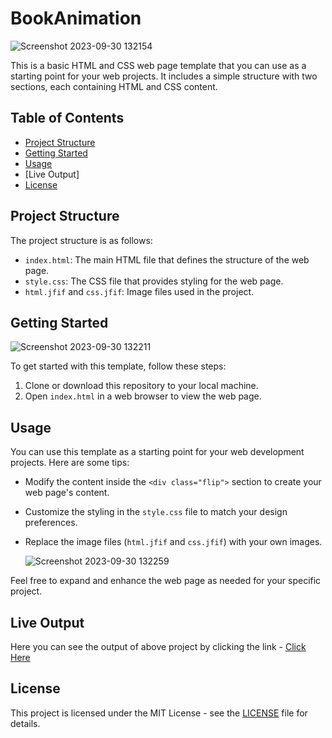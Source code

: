 # BookAnimation

![Screenshot 2023-09-30 132154](https://github.com/Mayank-Garg7/BookAnimation/assets/113042462/1443731c-bd02-4356-bbf6-099a993ebe15)


This is a basic HTML and CSS web page template that you can use as a starting point for your web projects. It includes a simple structure with two sections, each containing HTML and CSS content.

## Table of Contents

- [Project Structure](#project-structure)
- [Getting Started](#getting-started)
- [Usage](#usage)
- [Live Output]
- [License](#license)

## Project Structure

The project structure is as follows:

- `index.html`: The main HTML file that defines the structure of the web page.
- `style.css`: The CSS file that provides styling for the web page.
- `html.jfif` and `css.jfif`: Image files used in the project.

## Getting Started

![Screenshot 2023-09-30 132211](https://github.com/Mayank-Garg7/BookAnimation/assets/113042462/53ec64c8-da58-48bc-b7dc-753c8338bb5c)


To get started with this template, follow these steps:

1. Clone or download this repository to your local machine.
2. Open `index.html` in a web browser to view the web page.

## Usage

You can use this template as a starting point for your web development projects. Here are some tips:

- Modify the content inside the `<div class="flip">` section to create your web page's content.
- Customize the styling in the `style.css` file to match your design preferences.
- Replace the image files (`html.jfif` and `css.jfif`) with your own images.

  ![Screenshot 2023-09-30 132259](https://github.com/Mayank-Garg7/BookAnimation/assets/113042462/e5881564-1f4d-4c8f-a977-78d762d656cb)


Feel free to expand and enhance the web page as needed for your specific project.

## Live Output 
Here you can see the output of above project by clicking the link - 
[Click Here]([mayank-garg7.github.io/BookAnimation/](https://github.com/Mayank-Garg7/BookAnimation))

## License

This project is licensed under the MIT License - see the [LICENSE](LICENSE) file for details.

